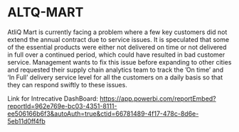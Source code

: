 # ALTQ-MART 
AtliQ Mart is currently facing a problem where a few key customers did not extend the annual contract due to service issues. It is speculated that some of the essential products were either not delivered on time or not delivered in full over a continued period, which could have resulted in bad customer service. Management wants to fix this issue before expanding to other cities and requested their supply chain analytics team to track the ’On time’ and ‘In Full’ delivery service level for all the customers on a daily basis so that they can respond swiftly to these issues.

Link for Intrecative DashBoard: https://app.powerbi.com/reportEmbed?reportId=962e769e-bc03-4351-8111-ee506166b6f3&autoAuth=true&ctid=66781489-4f17-478c-8d6e-5eb11d0ff4fb
